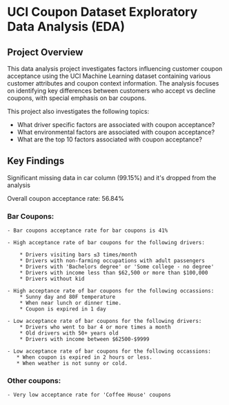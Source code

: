 # UCI Coupon Dataset Exploratory Data Analysis (EDA) 
## Project Overview
This data analysis project investigates factors influencing customer coupon acceptance using the UCI Machine Learning dataset containing various customer attributes and coupon context information. The analysis focuses on identifying key differences between customers who accept vs decline coupons, with special emphasis on bar coupons.

This project also investigates the following topics:
- What driver specific factors are associated with coupon acceptance?
- What environmental factors are associated with coupon acceptance?
- What are the top 10 factors associated with coupon acceptance?

## Key Findings

Significant missing data in car column (99.15%) and it's dropped from the analysis

Overall coupon acceptance rate: 56.84%

### Bar Coupons:

    - Bar coupons acceptance rate for bar coupons is 41%

    - High acceptance rate of bar coupons for the following drivers:

        * Drivers visiting bars ≤3 times/month
        * Drivers with non-farming occupations with adult passengers
        * Drivers with 'Bachelors degree' or 'Some college - no degree'
        * Drivers with income less than $62,500 or more than $100,000
        * Drivers without kid

    - High acceptance rate of bar coupons for the following occassions:
        * Sunny day and 80F temperature
        * When near lunch or dinner time.
        * Coupon is expired in 1 day
    
    - Low acceptance rate of bar coupons for the following drivers:
        * Drivers who went to bar 4 or more times a month
        * Old drivers with 50+ years old
        * Drivers with income between $62500-$9999 

    - Low acceptance rate of bar coupons for the following occassions:
       * When coupon is expired in 2 hours or less.
       * When weather is not sunny or cold.

### Other coupons:
    - Very low acceptance rate for 'Coffee House' coupons









